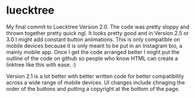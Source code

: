 # luecktree
My final commit to Luecktree Version 2.0. The code was pretty sloppy and thrown together pretty quick ngl. It looks pretty good and in Version 2.5 or 3.0 I might add constant button aniimations. This is only compatible on mobile devices because it is only meant to be put in an Instagram bio, a mainly mobile app. Once I get the code arranged better I might put the outline of the code on github so people who know HTML can create a linktree like this with ease. :)


Version 2.1 is a lot better with better written code for better compatibility across a wide range of mobile devices. UI changes include chnaging the order of the buttons and putting a copyright at the bottom of the page. 
